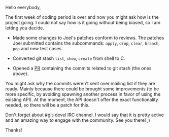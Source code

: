 Hello everybody,

The first week of coding period is over and now you might ask how is the project going. I could not say how is it going without being biased, so I am letting you decide.

* Made some changes to Joel's patches conform to reviews. The patches Joel submitted contains the subcommands: `apply`, `drop`, `clear`, `branch`, `pop` and new test cases.

* Converted git stash `list`, `show`, `create` from shell to C.

* Opened a [PR](https://github.com/git/git/pull/495) containing the commits related to git stash (the ones above).

You might ask why the commits weren't sent over mailing list if they are ready. Mainly because there could be brought some improvements (to be more specific, by avoiding spawning another process in favor of using the existing API). At the moment, the API doesn't offer the exact functionality needed, so there will be a patch for this.

Don't forget about #git-devel IRC channel. I would say that it is pretty active and an amazing way to engage with the community. See you there! ;)

Thanks!
